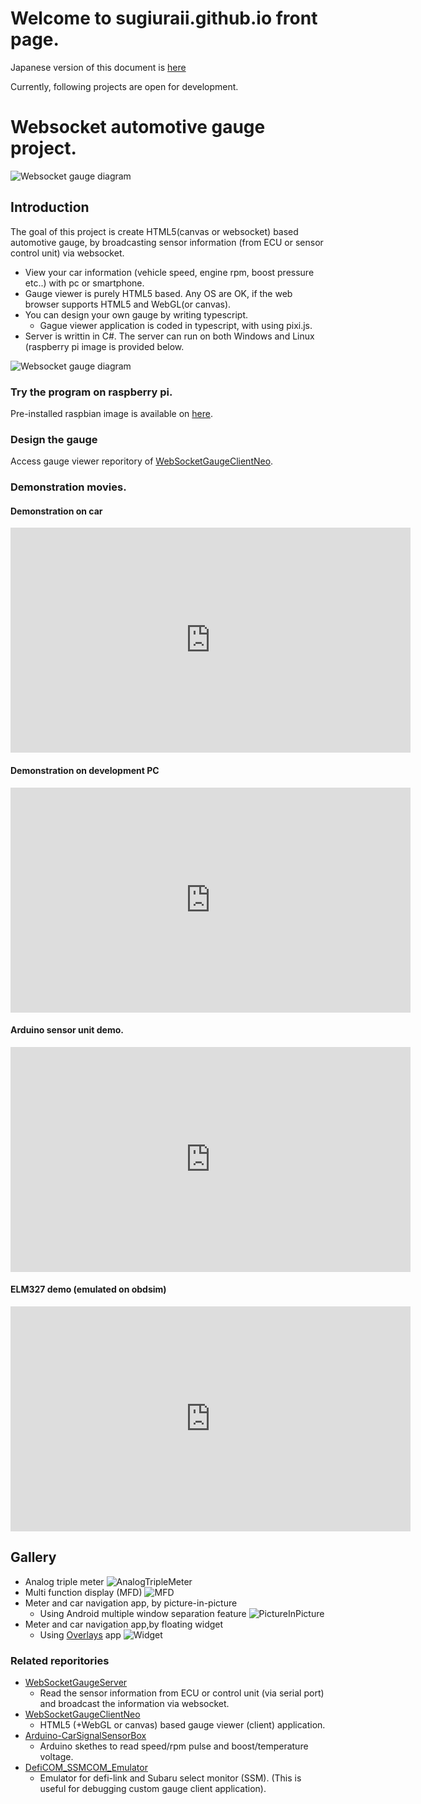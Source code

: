 # Welcome to sugiuraii.github.io front page.

Japanese version of this document is [here](./README.ja.html)

Currently, following projects are open for development.

# Websocket automotive gauge project.
![Websocket gauge diagram](./car-dashboard_test1.svg)

## Introduction
The goal of this project is create HTML5(canvas or websocket) based automotive gauge, by broadcasting sensor information (from ECU or sensor control unit) via websocket.

* View your car information (vehicle speed, engine rpm, boost pressure etc..) with pc or smartphone.
* Gauge viewer is purely HTML5 based. Any OS are OK, if the web browser supports HTML5 and WebGL(or canvas).
* You can design your own gauge by writing typescript.
	* Gague viewer application is coded in typescript, with using pixi.js.
* Server is writtin in C#. The server can run on both Windows and Linux (raspberry pi image is provided below.

![Websocket gauge diagram](./WebsocketGaugeDiagram.png)

### Try the program on raspberry pi.
Pre-installed raspbian image is available on [here](https://sugiuraii.github.io/WebSocketGaugeServer/RasobianImageSetup.html).

### Design the gauge
Access gauge viewer reporitory of [WebSocketGaugeClientNeo](https://sugiuraii.github.io/WebSocketGaugeClientNeo/).

### Demonstration movies.
#### Demonstration on car
<iframe width="640" height="360" src="https://www.youtube.com/embed/QCOYLCIrU_s" frameborder="0" allow="autoplay; encrypted-media" allowfullscreen></iframe>

#### Demonstration on development PC
<iframe width="640" height="360" src="https://www.youtube.com/embed/pAk8FpmZctI" frameborder="0" allow="autoplay; encrypted-media" allowfullscreen></iframe>

#### Arduino sensor unit demo.
<iframe width="640" height="360" src="https://www.youtube.com/embed/HvkB07k6gMc" frameborder="0" allow="autoplay; encrypted-media" allowfullscreen></iframe>

#### ELM327 demo (emulated on obdsim)
<iframe width="640" height="360" src="https://www.youtube.com/embed/l_niGjlkpQ4" frameborder="0" allow="autoplay; encrypted-media" allowfullscreen></iframe>

## Gallery
* Analog triple meter
![AnalogTripleMeter](./TripleAnalogMeter.png)
* Multi function display (MFD)
![MFD](./MFDScreenShot.png)
* Meter and car navigation app, by picture-in-picture
	* Using Android multiple window separation feature
![PictureInPicture](./MeterWithPictureInPicture.jpg)
* Meter and car navigation app,by floating widget
	* Using [Overlays](https://play.google.com/store/apps/details?id=com.applay.overlay) app
![Widget](./MeterOverlayWidget.jpg)

### Related reporitories
* [WebSocketGaugeServer](https://sugiuraii.github.io/WebSocketGaugeServer/)
	* Read the sensor information from ECU or control unit (via serial port) and broadcast the information via websocket.
* [WebSocketGaugeClientNeo](https://sugiuraii.github.io/WebSocketGaugeClientNeo/)
	* HTML5 (+WebGL or canvas) based gauge viewer (client) application.
* [Arduino-CarSignalSensorBox](https://github.com/sugiuraii/Arduino-CarSignalSensorBox/)
	* Arduino skethes to read speed/rpm pulse and boost/temperature voltage.
* [DefiCOM_SSMCOM_Emulator](https://sugiuraii.github.io/DefiCOM_SSMCOM_Emulator/)
	* Emulator for defi-link and Subaru select monitor (SSM). (This is useful for debugging custom gauge client application).

